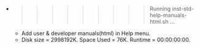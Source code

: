 * >>>>>>>>> Running inst-std-help-manuals-html.sh ...
  * Add user & developer manuals(html) in Help menu.
  * Disk size = 2998192K. Space Used = 76K. Runtime = 00:00:00:00.

